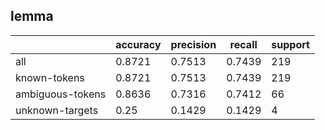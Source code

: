 
## lemma

|                  | accuracy | precision | recall | support |
|------------------|----------|-----------|--------|---------|
| all              | 0.8721   | 0.7513    | 0.7439 | 219     |
| known-tokens     | 0.8721   | 0.7513    | 0.7439 | 219     |
| ambiguous-tokens | 0.8636   | 0.7316    | 0.7412 | 66      |
| unknown-targets  | 0.25     | 0.1429    | 0.1429 | 4       |

